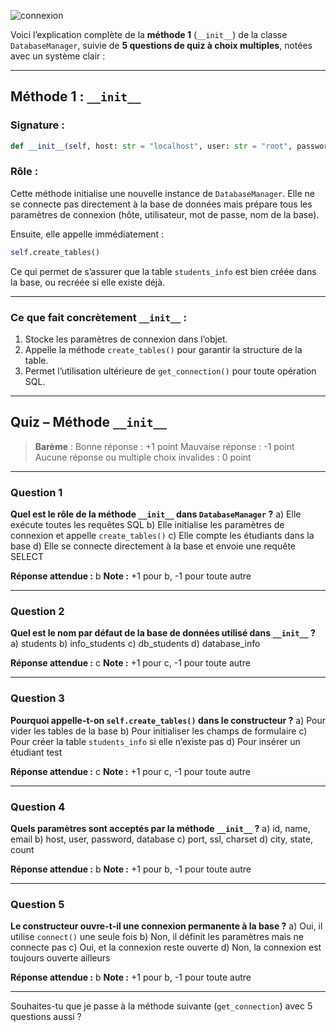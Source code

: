 
![connexion](https://github.com/user-attachments/assets/24981c6b-c5fd-45de-9c96-24019ae48deb)


Voici l’explication complète de la **méthode 1** (`__init__`) de la classe `DatabaseManager`, suivie de **5 questions de quiz à choix multiples**, notées avec un système clair :

---

## Méthode 1 : `__init__`

### Signature :

```python
def __init__(self, host: str = "localhost", user: str = "root", password: str = "root", database: str = "db_students"):
```

### Rôle :

Cette méthode initialise une nouvelle instance de `DatabaseManager`. Elle ne se connecte pas directement à la base de données mais prépare tous les paramètres de connexion (hôte, utilisateur, mot de passe, nom de la base).

Ensuite, elle appelle immédiatement :

```python
self.create_tables()
```

Ce qui permet de s’assurer que la table `students_info` est bien créée dans la base, ou recréée si elle existe déjà.

---

### Ce que fait concrètement `__init__` :

1. Stocke les paramètres de connexion dans l’objet.
2. Appelle la méthode `create_tables()` pour garantir la structure de la table.
3. Permet l’utilisation ultérieure de `get_connection()` pour toute opération SQL.

---

## Quiz – Méthode `__init__`

> **Barème** :
> Bonne réponse : +1 point
> Mauvaise réponse : -1 point
> Aucune réponse ou multiple choix invalides : 0 point

---

### Question 1

**Quel est le rôle de la méthode `__init__` dans `DatabaseManager` ?**
a) Elle exécute toutes les requêtes SQL
b) Elle initialise les paramètres de connexion et appelle `create_tables()`
c) Elle compte les étudiants dans la base
d) Elle se connecte directement à la base et envoie une requête SELECT

**Réponse attendue :** b
**Note :** +1 pour b, -1 pour toute autre

---

### Question 2

**Quel est le nom par défaut de la base de données utilisé dans `__init__` ?**
a) students
b) info\_students
c) db\_students
d) database\_info

**Réponse attendue :** c
**Note :** +1 pour c, -1 pour toute autre

---

### Question 3

**Pourquoi appelle-t-on `self.create_tables()` dans le constructeur ?**
a) Pour vider les tables de la base
b) Pour initialiser les champs de formulaire
c) Pour créer la table `students_info` si elle n’existe pas
d) Pour insérer un étudiant test

**Réponse attendue :** c
**Note :** +1 pour c, -1 pour toute autre

---

### Question 4

**Quels paramètres sont acceptés par la méthode `__init__` ?**
a) id, name, email
b) host, user, password, database
c) port, ssl, charset
d) city, state, count

**Réponse attendue :** b
**Note :** +1 pour b, -1 pour toute autre

---

### Question 5

**Le constructeur ouvre-t-il une connexion permanente à la base ?**
a) Oui, il utilise `connect()` une seule fois
b) Non, il définit les paramètres mais ne connecte pas
c) Oui, et la connexion reste ouverte
d) Non, la connexion est toujours ouverte ailleurs

**Réponse attendue :** b
**Note :** +1 pour b, -1 pour toute autre

---

Souhaites-tu que je passe à la méthode suivante (`get_connection`) avec 5 questions aussi ?
